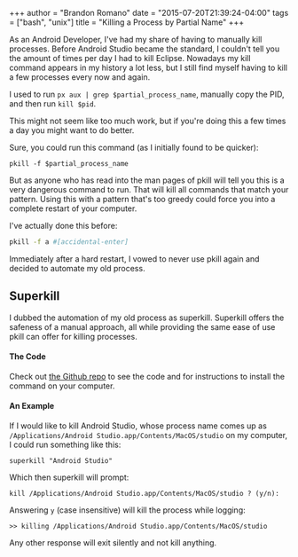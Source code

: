 +++
author = "Brandon Romano"
date = "2015-07-20T21:39:24-04:00"
tags = ["bash", "unix"]
title = "Killing a Process by Partial Name"
+++

As an Android Developer, I've had my share of having to manually kill processes.  Before Android Studio became the standard, I couldn't tell you the amount of times per day I had to kill Eclipse.  Nowadays my kill command appears in my history a lot less, but I still find myself having to kill a few processes every now and again.

I used to run `px aux | grep $partial_process_name`, manually copy the PID, and then run `kill $pid`.

This might not seem like too much work, but if you're doing this a few times a day you might want to do better.

Sure, you could run this command (as I initially found to be quicker):

```
pkill -f $partial_process_name
```

But as anyone who has read into the man pages of pkill will tell you this is a very dangerous command to run.  That will kill all commands that match your pattern.  Using this with a pattern that's too greedy could force you into a complete restart of your computer.

I've actually done this before:

```sh
pkill -f a #[accidental-enter]
```

Immediately after a hard restart, I vowed to never use pkill again and decided to automate my old process.

## Superkill

I dubbed the automation of my old process as superkill.  Superkill offers the safeness of a manual approach, all while providing the same ease of use pkill can offer for killing processes.

#### The Code

Check out [the Github repo](https://github.com/DigitalCitadel/superkill) to see the code and for instructions to install the command on your computer.

#### An Example

If I would like to kill Android Studio, whose process name comes up as `/Applications/Android Studio.app/Contents/MacOS/studio` on my computer, I could run something like this:

```
superkill "Android Studio"
```

Which then superkill will prompt:

```
kill /Applications/Android Studio.app/Contents/MacOS/studio ? (y/n):
```

Answering `y` (case insensitive) will kill the process while logging:

```
>> killing /Applications/Android Studio.app/Contents/MacOS/studio
```

Any other response will exit silently and not kill anything.
